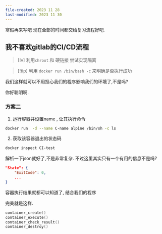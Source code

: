 ```yaml
---
file-created: 2023 11 28
last-modified: 2023 11 30
---
```


寒假再来写吧 现在全部的时间都交给复习流程好吧. 

## 我不喜欢gitlab的CI/CD流程 


>[!v] 利用`chroot` 和 硬链接 尝试实现隔离 


>[!tip] 利用 `docker run /bin/bash -c` 来明确是否执行成功 
>


我们这样就可以不用担心我们的程序影响我们的环境了,不是吗? 

你好聪明啊. 


### 方案二

1. 运行容器并设置name , 让其执行命令
```bash
docker run  -d --name C-name alpine /bin/sh -c ls
```

2. 获取该容器退出的状态码 
```bash
docker inspect CI-test
```

解析一下json就好了,不是非常复杂. 不过这里其实只有一个有用的信息不是吗? 
```json
"State": {
    "ExitCode": 0,
    ...
}
```

容器执行结果就都可以知道了, 结合我们的程序

完美就是这样. 


```go
container_create()
container_execute()
container_check_result()
container_destroy() 
```


